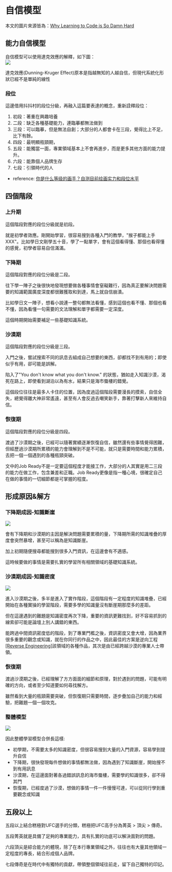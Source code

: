 # 自信模型

本文的圖片來源皆為：[Why Learning to Code is So Damn Hard](https://medium.com/@andrewlatta/why-learning-to-code-is-so-damn-hard-303eae632820)

## 能力自信模型

自信模型可以使用達克效應的解釋，如下圖：  
<img src="https://miro.medium.com/v2/resize:fit:720/format:webp/0*8ck2Ods10qoggc5H.png" style="background-color: white;">  

達克效應(Dunning-Kruger Effect)原本是指越無知的人越自信，但現代系統化形狀已經不是單純的線性

### 段位
這邊借用抖抖村的段位分級，再融入這篇要表達的概念，重新詮釋段位：
1. 初段：著重在興趣培養
2. 二段：缺乏各種基礎能力，連臨摹都無法做到
3. 三段：可以臨摹，但是無法自創；大部分的人都會卡在三段，覺得比上不足，比下有餘。
4. 四段：最明顯瓶頸期，
5. 五段：能獨當一面，專業領域基本上不會再進步，而是更多其他方面的能力提升。
6. 六段：能靠個人品牌生存
7. 七段：引領時代的人

* reference: [你是什么等级的画手？自测目前绘画实力和段位水平](https://www.youtube.com/watch?v=61Fv1MA7agw)

## 四個階段

### 上升期
這個階段對應的段位分級就是初段。

就是初學者效應。剛開始學習，很容易搜到各種入門的教學，"猴子都能上手XXX"。比如學日文剛學五十音，學了一點單字，會有這個看得懂、那個也看得懂的感覺，初學者容易自信滿滿。

### 下降期
這個階段對應的段位分級是二段。

往下學一陣子之後很快地發現想要做各種事情會窒礙難行，因為真正要解決問題需要的知識範圍廣度深度都很難獲取和到達，馬上就自信崩潰。

比如學日文一陣子，想看小說連一整句都無法看懂，感到這個也看不懂、那個也看不懂，因為看懂一句需要的文法理解和單字都需要一定深度。

這個時期開始需要補足一些基礎知識系統。

### 沙漠期
這個階段對應的段位分級是三段。

入門之後，嘗試搜索不同的訊息去組成自己想要的東西，卻都找不到有用的；即使似乎有用，卻可能是誤解。

陷入了"You don't know what you don't know." 的狀態，猶如走入知識沙漠，渴死在路上，即使看到湖泊以為有水，結果只是海市蜃樓的錯覺。

這個段位往往是最多人卡住的位置，因為度過這個階段需要漫長的摸索，自信全失，總覺得離大神非常遙遠，甚至有人會反過去嘲笑新手，靠著打擊新人來維持自信。

### 恢復期
這個階段對應的段位分級是四段。

渡過了沙漠期之後，已經可以隨著實績逐漸恢復自信，雖然還有些事情覺得困難，但經歷過沙漠期所累積的能力會理解到不是不可能，就只是需要時間和能力累積，去把一個一個遇到的各種瓶頸突破。

文中的Job Ready不是一定要這個程度才能接工作，大部分的人其實是用二三段的能力在做工作，包含兼差和正職。Job Ready更像是指一種心境，很確定自己在做的事情的一切細節都是可掌握的程度。

## 形成原因&解方

### 下降期成因-知識斷崖
<img src="https://miro.medium.com/v2/resize:fit:720/format:webp/0*UGRAyLwGOh5k5-xN.png" style="background-color: white;">  

會有下降期和沙漠期的主因是解決問題需要累積的量，下降期所需的知識堆疊的厚度會突然暴增，甚至可以稱為是知識斷崖。

加上初期隨便搜尋都能搜到很多入門資訊，在這邊會有不適感。

這時候要做的事情是需要扎實的學習所有相關領域的基礎知識系統。

### 沙漠期成因-知識密度
<img src="https://miro.medium.com/v2/resize:fit:720/format:webp/0*D-EL2qbGuCLOewcg.png" style="background-color: white;">  

進入沙漠期之後，多半是進入了實作階段，這個階段有一定程度的知識堆疊，已經開始在各種實操的學習階段，需要多學的知識量沒有斷崖期那麼多的差距。

但在這邊遇到的難題是知識密度再次下降，重要的資訊更難找到，好不容易抓到的線索卻可能是論壇上別人講錯的東西。

能跨過中間資訊密度低的階段，到了專業門檻之後，資訊密度又會大增，因為業界很多重要的觀念或知識，就在你同行的作品之中，因此最佳的方案是逆向工程[[Reverse Engineering]](/Content/Applied%20Sciences/Reverse%20Engineering)該領域的各種作品，其次是由已經跨越沙漠的專業人士帶領。

### 恢復期
渡過沙漠期之後，已經理解了方方面面的細節和原理，對於遇到的問題，可能有明確的方向，或者至少知道要如何尋找解方。

雖然看到大量的瓶頸需要突破，但恢復期只需要時間，逐步疊加自己的能力和經驗，把難題一個一個攻克。

### 整體模型
<img src="https://miro.medium.com/v2/resize:fit:720/format:webp/0*QREE0-cBHUltSBqr.png" style="background-color: white;">  

因此整體學習模型合併長這樣:
* 初學期，不需要太多的知識密度，但很容易搜到大量的入門資源，容易學到提升自信
* 下降期，很快發現每件想做的事情都無法做，因為遇到了知識斷崖，開始搜不到有用訊息
* 沙漠期，在這邊面對著各過錯誤訊息的海市蜃樓，需要學的知識很多，卻不得其門
* 恢復期，已經度過了沙漠，想做的事情一件一件慢慢可達，可以從同行學到重要觀念或知識


## 五段以上
五段以上結合糕極對UFC選手的分類，糕極把UFC高手分為菁英 > 頂尖 > 傳奇。

五段菁英就是具備了足夠的專業能力，具有扎實的功底可以解決面對的問題。

六段頂尖是綜合能力的體現，除了在本行專業領域之外，往往也有大量其他領域一定程度的專長，結合形成個人品牌。

七段傳奇是在時代中有獨特的貢獻，帶領整個領域往前走，留下自己獨特的印記。